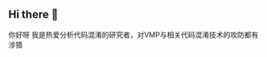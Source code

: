 ## Hi there 👋

<!--
**g0th1c54e4/g0th1c54e4** is a ✨ _special_ ✨ repository because its `README.md` (this file) appears on your GitHub profile.

Here are some ideas to get you started:

- 🔭 I’m currently working on ...
- 🌱 I’m currently learning ...
- 👯 I’m looking to collaborate on ...
- 🤔 I’m looking for help with ...
- 💬 Ask me about ...
- 📫 How to reach me: ...
- 😄 Pronouns: ...
- ⚡ Fun fact: ...
-->

你好呀
我是热爱分析代码混淆的研究者，对VMP与相关代码混淆技术的攻防都有涉猎

